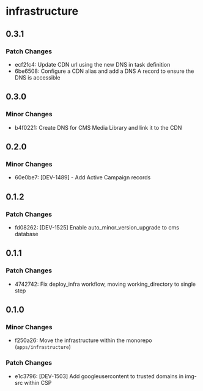 # infrastructure

## 0.3.1

### Patch Changes

- ecf2fc4: Update CDN url using the new DNS in task definition
- 6be6508: Configure a CDN alias and add a DNS A record to ensure the DNS is accessible

## 0.3.0

### Minor Changes

- b4f0221: Create DNS for CMS Media Library and link it to the CDN

## 0.2.0

### Minor Changes

- 60e0be7: [DEV-1489] - Add Active Campaign records

## 0.1.2

### Patch Changes

- fd08262: [DEV-1525] Enable auto_minor_version_upgrade to cms database

## 0.1.1

### Patch Changes

- 4742742: Fix deploy_infra workflow, moving working_directory to single step

## 0.1.0

### Minor Changes

- f250a26: Move the infrastructure within the monorepo (`apps/infrastructure`)

### Patch Changes

- e1c3796: [DEV-1503] Add googleusercontent to trusted domains in img-src within CSP
